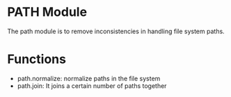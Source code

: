 PATH Module
============

The path module is to remove inconsistencies in handling file system paths. 

Functions
=========
- path.normalize: normalize paths in the file system
- path.join: It joins a certain number of paths together
